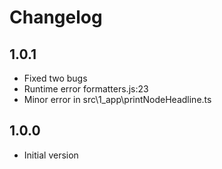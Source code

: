 # Changelog

## 1.0.1

* Fixed two bugs
 * Runtime error formatters.js:23
 * Minor error in src\1_app\printNodeHeadline.ts 

## 1.0.0

* Initial version